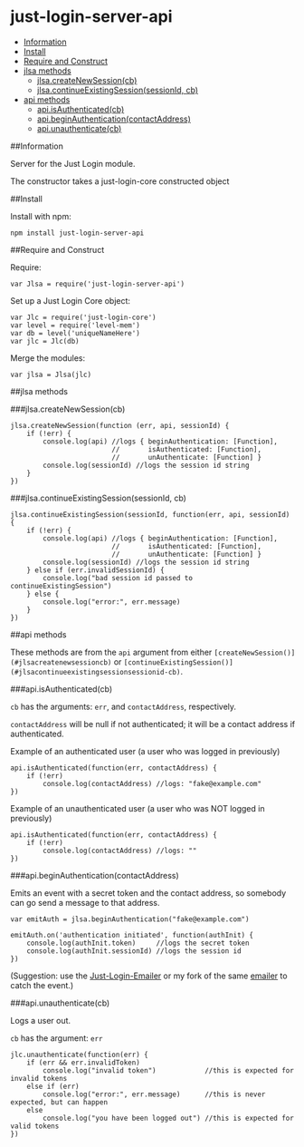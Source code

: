 just-login-server-api
=====================

- [Information](#information)
- [Install](#install)
- [Require and Construct](#require-and-construct)
- [jlsa methods](#jlsa-methods)
	- [jlsa.createNewSession(cb)](#jlsacreatenewsessioncb)
	- [jlsa.continueExistingSession(sessionId, cb)](#jlsacontinueexistingsessionsessionid-cb)
- [api methods](#api-methods)
	- [api.isAuthenticated(cb)](#apiisauthenticatedcb)
	- [api.beginAuthentication(contactAddress)](#apibeginauthenticationcontactaddress)
	- [api.unauthenticate(cb)](#apiunauthenticatecb)

##Information

Server for the Just Login module.

The constructor takes a just-login-core constructed object

##Install

Install with npm:

	npm install just-login-server-api
	
##Require and Construct

Require:

	var Jlsa = require('just-login-server-api')

Set up a Just Login Core object:

	var Jlc = require('just-login-core')
	var level = require('level-mem')
	var db = level('uniqueNameHere')
	var jlc = Jlc(db)

Merge the modules:

	var jlsa = Jlsa(jlc)

##jlsa methods

###jlsa.createNewSession(cb)

	jlsa.createNewSession(function (err, api, sessionId) {
		if (!err) {
			console.log(api) //logs { beginAuthentication: [Function],
			                 //       isAuthenticated: [Function],
			                 //       unAuthenticate: [Function] }
			console.log(sessionId) //logs the session id string
		}
	})

###jlsa.continueExistingSession(sessionId, cb)

	jlsa.continueExistingSession(sessionId, function(err, api, sessionId) {
		if (!err) {
			console.log(api) //logs { beginAuthentication: [Function],
			                 //       isAuthenticated: [Function],
			                 //       unAuthenticate: [Function] }
			console.log(sessionId) //logs the session id string
		} else if (err.invalidSessionId) {
			console.log("bad session id passed to continueExistingSession")
		} else {
			console.log("error:", err.message)
		}
	})

##api methods

These methods are from the `api` argument from either `[createNewSession()](#jlsacreatenewsessioncb)` or `[continueExistingSession()](#jlsacontinueexistingsessionsessionid-cb)`.

###api.isAuthenticated(cb)

`cb` has the arguments: `err`, and `contactAddress`, respectively.

`contactAddress` will be null if not authenticated; it will be a contact address if authenticated.

Example of an authenticated user (a user who was logged in previously)

	api.isAuthenticated(function(err, contactAddress) {
		if (!err)
			console.log(contactAddress) //logs: "fake@example.com"
	})

Example of an unauthenticated user (a user who was NOT logged in previously)

	api.isAuthenticated(function(err, contactAddress) {
		if (!err)
			console.log(contactAddress) //logs: ""
	})

###api.beginAuthentication(contactAddress)

Emits an event with a secret token and the contact address, so somebody can go send a message to that address.

	var emitAuth = jlsa.beginAuthentication("fake@example.com")

	emitAuth.on('authentication initiated', function(authInit) {
		console.log(authInit.token)     //logs the secret token
		console.log(authInit.sessionId) //logs the session id
	})

(Suggestion: use the [Just-Login-Emailer](https://github.com/coding-in-the-wild/just-login-emailer) or my fork of the same [emailer](https://github.com/ArtskydJ/just-login-emailer) to catch the event.)

###api.unauthenticate(cb)

Logs a user out.

`cb` has the argument: `err`

	jlc.unauthenticate(function(err) {
		if (err && err.invalidToken)
			console.log("invalid token")            //this is expected for invalid tokens
		else if (err)
			console.log("error:", err.message)      //this is never expected, but can happen
		else
			console.log("you have been logged out") //this is expected for valid tokens
	})
